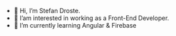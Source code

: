- 👋 Hi, I’m Stefan Droste.
- 👀 I’am interested in working as a Front-End Developer.
- 🌱 I’m currently learning Angular & Firebase

<!---
Gimli72/Gimli72 is a ✨ special ✨ repository because its `README.md` (this file) appears on your GitHub profile.
You can click the Preview link to take a look at your changes.
--->
